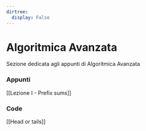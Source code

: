 ```yaml
---
dirtree:
  display: False
---
```


# Algoritmica Avanzata

Sezione dedicata agli appunti di Algoritmica Avanzata

### Appunti

[[Lezione I - Prefix sums]]

### Code 

[[Head or tails]]

